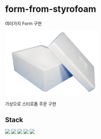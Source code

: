 # form-from-styrofoam

여러가지 Form 구현

<img src=
'./src/assets/potato_rice_cake_box.png' width="300" />

가상으로 스티로폼 주문 구현

## Stack

<img src="https://img.shields.io/badge/types_cript-3178C6?style=for-the-badge&logo=typescript&logoColor=white">
<img src="https://img.shields.io/badge/react-61DAFB?style=for-the-badge&logo=react&logoColor=white">
<img src="https://img.shields.io/badge/MUI-007FFF?style=for-the-badge&logo=mui&logoColor=white">
<img src="https://img.shields.io/badge/react_hook_form-EC5990?style=for-the-badge&logo=reacthookform&logoColor=white">
<img src="https://img.shields.io/badge/vite-646CFF?style=for-the-badge&logo=vite&logoColor=white">
